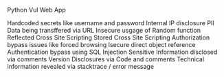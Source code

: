 Python Vul Web App

Hardcoded secrets like username and password
Internal IP disclosure
PII Data being transffered via URL
Insecure usgage of Random function
Reflected Cross Site Scripting
Stored Cross Site Scripting
Authorization bypass issues like forced browsing
Isecure direct object reference
Authentication bypass using SQL Injection
Sensitive Information disclosed via comments
Version Disclosures via Code and comments
Technical information revealed via stacktrace / error message

